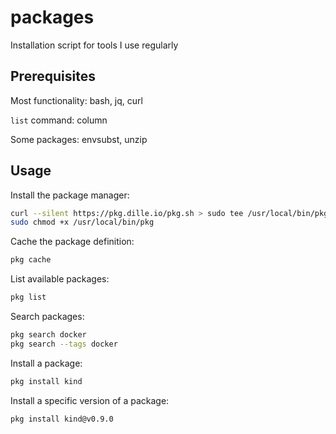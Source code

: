 # packages

Installation script for tools I use regularly

## Prerequisites

Most functionality: bash, jq, curl

`list` command: column

Some packages: envsubst, unzip

## Usage

Install the package manager:

```bash
curl --silent https://pkg.dille.io/pkg.sh > sudo tee /usr/local/bin/pkg
sudo chmod +x /usr/local/bin/pkg
```

Cache the package definition:

```bash
pkg cache
```

List available packages:

```bash
pkg list
```

Search packages:

```bash
pkg search docker
pkg search --tags docker
```

Install a package:

```bash
pkg install kind
```

Install a specific version of a package:

```bash
pkg install kind@v0.9.0
```
